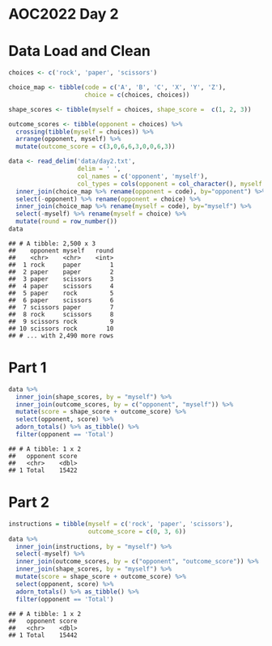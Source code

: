 AOC2022 Day 2
================

# Data Load and Clean

``` r
choices <- c('rock', 'paper', 'scissors')

choice_map <- tibble(code = c('A', 'B', 'C', 'X', 'Y', 'Z'),
                     choice = c(choices, choices))

shape_scores <- tibble(myself = choices, shape_score =  c(1, 2, 3))

outcome_scores <- tibble(opponent = choices) %>%
  crossing(tibble(myself = choices)) %>%
  arrange(opponent, myself) %>%
  mutate(outcome_score = c(3,0,6,6,3,0,0,6,3))

data <- read_delim('data/day2.txt',
                   delim = ' ',
                   col_names = c('opponent', 'myself'),
                   col_types = cols(opponent = col_character(), myself = col_character())) %>%
  inner_join(choice_map %>% rename(opponent = code), by="opponent") %>%
  select(-opponent) %>% rename(opponent = choice) %>%
  inner_join(choice_map %>% rename(myself = code), by="myself") %>%
  select(-myself) %>% rename(myself = choice) %>%
  mutate(round = row_number())
data
```

    ## # A tibble: 2,500 x 3
    ##    opponent myself   round
    ##    <chr>    <chr>    <int>
    ##  1 rock     paper        1
    ##  2 paper    paper        2
    ##  3 paper    scissors     3
    ##  4 paper    scissors     4
    ##  5 paper    rock         5
    ##  6 paper    scissors     6
    ##  7 scissors paper        7
    ##  8 rock     scissors     8
    ##  9 scissors rock         9
    ## 10 scissors rock        10
    ## # ... with 2,490 more rows

# Part 1

``` r
data %>%
  inner_join(shape_scores, by = "myself") %>%
  inner_join(outcome_scores, by = c("opponent", "myself")) %>%
  mutate(score = shape_score + outcome_score) %>%
  select(opponent, score) %>%
  adorn_totals() %>% as_tibble() %>%
  filter(opponent == 'Total')
```

    ## # A tibble: 1 x 2
    ##   opponent score
    ##   <chr>    <dbl>
    ## 1 Total    15422

# Part 2

``` r
instructions = tibble(myself = c('rock', 'paper', 'scissors'),
                      outcome_score = c(0, 3, 6))
data %>%
  inner_join(instructions, by = "myself") %>%
  select(-myself) %>%
  inner_join(outcome_scores, by = c("opponent", "outcome_score")) %>%
  inner_join(shape_scores, by = "myself") %>%
  mutate(score = shape_score + outcome_score) %>%
  select(opponent, score) %>%
  adorn_totals() %>% as_tibble() %>%
  filter(opponent == 'Total')
```

    ## # A tibble: 1 x 2
    ##   opponent score
    ##   <chr>    <dbl>
    ## 1 Total    15442

